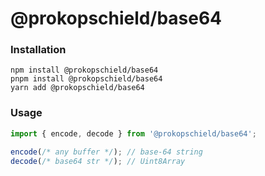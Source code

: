 # @prokopschield/base64

### Installation

```
npm install @prokopschield/base64
pnpm install @prokopschield/base64
yarn add @prokopschield/base64
```

### Usage

```typescript
import { encode, decode } from '@prokopschield/base64';

encode(/* any buffer */); // base-64 string
decode(/* base64 str */); // Uint8Array
```
